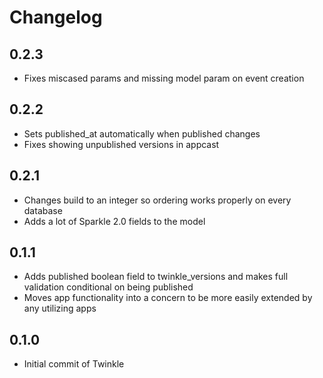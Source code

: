 # Changelog

## 0.2.3

- Fixes miscased params and missing model param on event creation

## 0.2.2

- Sets published_at automatically when published changes
- Fixes showing unpublished versions in appcast

## 0.2.1

- Changes build to an integer so ordering works properly on every database
- Adds a lot of Sparkle 2.0 fields to the model

## 0.1.1

- Adds published boolean field to twinkle_versions and makes full validation conditional on being published
- Moves app functionality into a concern to be more easily extended by any utilizing apps

## 0.1.0

- Initial commit of Twinkle
